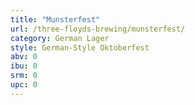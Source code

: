 ```yaml
---
title: "Munsterfest"
url: /three-floyds-brewing/munsterfest/
category: German Lager
style: German-Style Oktoberfest
abv: 0
ibu: 0
srm: 0
upc: 0
---
```


